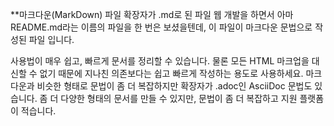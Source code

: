 **마크다운(MarkDown)
파일 확장자가 .md로 된 파일
웹 개발을 하면서 아마 README.md라는 이름의 파일을 한 번은 보셨을텐데, 이 파일이 마크다운 문법으로 작성된 파일 입니다.

사용법이 매우 쉽고, 빠르게 문서를 정리할 수 있습니다.
물론 모든 HTML 마크업을 대신할 수 없기 때문에 지나친 의존보다는 쉽고 빠르게 작성하는 용도로 사용하세요.
마크다운과 비슷한 형태로 문법이 좀 더 복잡하지만 확장자가 .adoc인 AsciiDoc 문법도 있습니다. 
좀 더 다양한 형태의 문서를 만들 수 있지만, 문법이 좀 더 복잡하고 지원 플랫폼이 적습니다.

